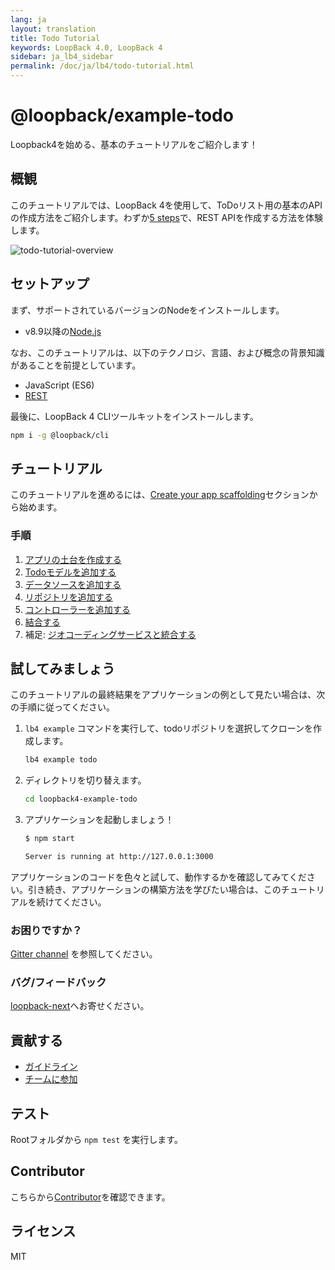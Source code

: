 ```yaml
---
lang: ja
layout: translation
title: Todo Tutorial
keywords: LoopBack 4.0, LoopBack 4
sidebar: ja_lb4_sidebar
permalink: /doc/ja/lb4/todo-tutorial.html
---
```


# @loopback/example-todo

Loopback4を始める、基本のチュートリアルをご紹介します！

## 概観

このチュートリアルでは、LoopBack 4を使用して、ToDoリスト用の基本のAPIの作成方法をご紹介します。わずか[5 steps](#steps)で、REST APIを作成する方法を体験します。

![todo-tutorial-overview](https://loopback.io/pages/en/lb4/imgs/todo-overview.png)

## セットアップ

まず、サポートされているバージョンのNodeをインストールします。

- v8.9以降の[Node.js](https://nodejs.org/en/) 

なお、このチュートリアルは、以下のテクノロジ、言語、および概念の背景知識があることを前提としています。

- JavaScript (ES6)
- [REST](http://www.restapitutorial.com/lessons/whatisrest.html)

最後に、LoopBack 4 CLIツールキットをインストールします。

```sh
npm i -g @loopback/cli
```

## チュートリアル

このチュートリアルを進めるには、[Create your app scaffolding](http://loopback.io/doc/en/lb4/todo-tutorial-scaffolding.html)セクションから始めます。

### 手順

1.  [アプリの土台を作成する](http://loopback.io/doc/en/lb4/todo-tutorial-scaffolding.html)
2.  [Todoモデルを追加する](http://loopback.io/doc/en/lb4/todo-tutorial-model.html)
3.  [データソースを追加する](http://loopback.io/doc/en/lb4/todo-tutorial-datasource.html)
4.  [リポジトリを追加する](http://loopback.io/doc/en/lb4/todo-tutorial-repository.html)
5.  [コントローラーを追加する](http://loopback.io/doc/en/lb4/todo-tutorial-controller.html)
6.  [結合する](http://loopback.io/doc/en/lb4/todo-tutorial-putting-it-together.html)
7.  補足:
    [ジオコーディングサービスと統合する](http://loopback.io/doc/en/lb4/todo-tutorial-geocoding-service.html)

## 試してみましょう

このチュートリアルの最終結果をアプリケーションの例として見たい場合は、次の手順に従ってください。

1.  `lb4 example` コマンドを実行して、todoリポジトリを選択してクローンを作成します。

    ```sh
    lb4 example todo
    ```

2.  ディレクトリを切り替えます。

    ```sh
    cd loopback4-example-todo
    ```

3.  アプリケーションを起動しましょう！

    ```sh
    $ npm start

    Server is running at http://127.0.0.1:3000
    ```

アプリケーションのコードを色々と試して、動作するかを確認してみてください。引き続き、アプリケーションの構築方法を学びたい場合は、このチュートリアルを続けてください。



### お困りですか？
 [Gitter channel](https://gitter.im/strongloop/loopback) を参照してください。

### バグ/フィードバック

[loopback-next](https://github.com/strongloop/loopback-next)へお寄せください。



## 貢献する

- [ガイドライン](https://github.com/strongloop/loopback-next/blob/master/docs/CONTRIBUTING.md)
- [チームに参加](https://github.com/strongloop/loopback-next/issues/110)

## テスト

Rootフォルダから `npm test` を実行します。

## Contributor

こちらから[Contributor](https://github.com/strongloop/loopback-next/graphs/contributors)を確認できます。

## ライセンス

MIT
